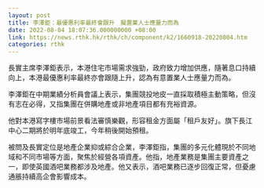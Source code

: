 ```yaml
---
layout: post
title: 李澤鉅：最優惠利率最終會跟升　擬置業人士應量力而為
date: 2022-08-04 18:07:36.000000000 +08:00
link: https://news.rthk.hk/rthk/ch/component/k2/1660918-20220804.htm
categories: rthk
---
```


長實主席李澤鉅表示，本港住宅市場需求強勁，政府致力增加供應，隨著息口持續向上，本港最優惠利率最終亦會跟隨上升，認為有意置業人士應量力而為。

李澤鉅在中期業績分析員會議上表示，集團競投地皮一直採取積極主動策略，但沒有志在必得，又指集團在併購地產或非地產項目都有充裕資源。

他對本港寫字樓市場前景看法審慎樂觀，形容租金方面屬「租戶友好」。旗下長江中心二期將於明年底竣工，今年稍後開始預租。

被問及長實定位是地產企業抑或綜合企業，李澤鉅指，集團的多元化體現於不同地域和不同市場等方面，聚焦於經營各項資產。他指，地產業務是集團主要資產之一，即使英國酒吧業務都涉及地產。他又表示，酒吧業務已逐步回復正常，但憂慮通脹持續高企會影響成本。
